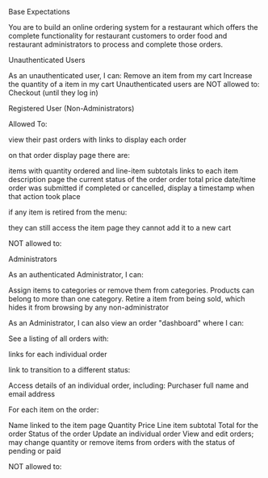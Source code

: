 Base Expectations

You are to build an online ordering system for a restaurant which offers the complete functionality for restaurant customers to order food and restaurant administrators to process and complete those orders.

Unauthenticated Users

As an unauthenticated user, I can:
Remove an item from my cart
Increase the quantity of a item in my cart
Unauthenticated users are NOT allowed to:
Checkout (until they log in)


Registered User (Non-Administrators)

Allowed To:

view their past orders with links to display each order

on that order display page there are:

items with quantity ordered and line-item subtotals
links to each item description page
the current status of the order
order total price
date/time order was submitted
if completed or cancelled, display a timestamp when that action took place

if any item is retired from the menu:

they can still access the item page
they cannot add it to a new cart

NOT allowed to:



Administrators

As an authenticated Administrator, I can:

Assign items to categories or remove them from categories.
Products can belong to more than one category.
Retire a item from being sold, which hides it from browsing by any non-administrator

As an Administrator, I can also view an order "dashboard" where I can:

See a listing of all orders with:

links for each individual order

link to transition to a different status:

Access details of an individual order, including:
Purchaser full name and email address

For each item on the order:

Name linked to the item page
Quantity
Price
Line item subtotal
Total for the order
Status of the order
Update an individual order
View and edit orders; may change quantity or remove items from orders with the status of pending or paid

NOT allowed to:
